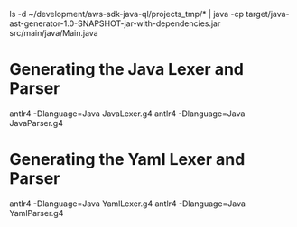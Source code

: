ls -d ~/development/aws-sdk-java-ql/projects_tmp/* | java -cp target/java-ast-generator-1.0-SNAPSHOT-jar-with-dependencies.jar src/main/java/Main.java

# Generating the Java Lexer and Parser
antlr4 -Dlanguage=Java JavaLexer.g4
antlr4 -Dlanguage=Java JavaParser.g4

# Generating the Yaml Lexer and Parser
antlr4 -Dlanguage=Java YamlLexer.g4
antlr4 -Dlanguage=Java YamlParser.g4